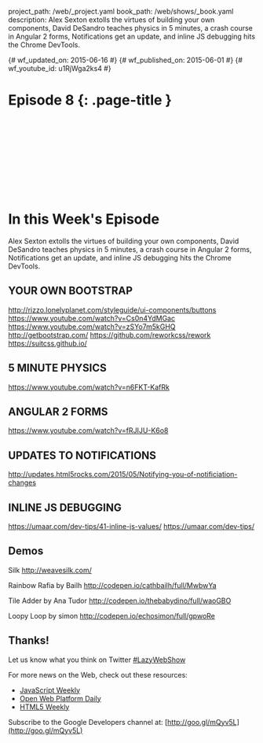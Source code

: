 project_path: /web/_project.yaml
book_path: /web/shows/_book.yaml
description: Alex Sexton extolls the virtues of building your own components, David DeSandro teaches physics in 5 minutes, a crash course in Angular 2 forms, Notifications get an update, and inline JS debugging hits the Chrome DevTools.

{# wf_updated_on: 2015-06-16 #}
{# wf_published_on: 2015-06-01 #}
{# wf_youtube_id: u1RjWga2ks4 #}

# Episode 8 {: .page-title }


<div class="video-wrapper">
  <iframe class="devsite-embedded-youtube-video" data-video-id="u1RjWga2ks4"
          data-autohide="1" data-showinfo="0" frameborder="0" allowfullscreen>
  </iframe>
</div>


# In this Week's Episode

Alex Sexton extolls the virtues of building your own components, David DeSandro teaches physics in 5 minutes, a crash course in Angular 2 forms, Notifications get an update, and inline JS debugging hits the Chrome DevTools.

## YOUR OWN BOOTSTRAP
<http://rizzo.lonelyplanet.com/styleguide/ui-components/buttons>
<https://www.youtube.com/watch?v=Cs0n4YdMGac>
<https://www.youtube.com/watch?v=zSYo7m5kGHQ>
<http://getbootstrap.com/>
<https://github.com/reworkcss/rework>
<https://suitcss.github.io/>

## 5 MINUTE PHYSICS
<https://www.youtube.com/watch?v=n6FKT-KafRk>

## ANGULAR 2 FORMS
<https://www.youtube.com/watch?v=fRJIJU-K6o8>

## UPDATES TO NOTIFICATIONS
<http://updates.html5rocks.com/2015/05/Notifying-you-of-notificiation-changes>

## INLINE JS DEBUGGING
<https://umaar.com/dev-tips/41-inline-js-values/>
<https://umaar.com/dev-tips/>

## Demos 
Silk
<http://weavesilk.com/>

Rainbow Rafia by Bailh
<http://codepen.io/cathbailh/full/MwbwYa>

Tile Adder by Ana Tudor
<http://codepen.io/thebabydino/full/waoGBO>

Loopy Loop by simon
<http://codepen.io/echosimon/full/gpwoRe>

## Thanks!

Let us know what you think on Twitter [#LazyWebShow](https://twitter.com/search?q=%23lazywebshow)

For more news on the Web, check out these resources:
- [JavaScript Weekly](http://javascriptweekly.com/)
- [Open Web Platform Daily](http://webplatformdaily.org/)
- [HTML5 Weekly](http://html5weekly.com/)

Subscribe to the Google Developers channel at: [http://goo.gl/mQyv5L](http://goo.gl/mQyv5L)
